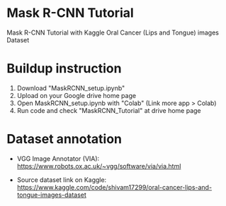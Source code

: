 # Mask R-CNN Tutorial

Mask R-CNN Tutorial with Kaggle Oral Cancer (Lips and Tongue) images Dataset

# Buildup instruction

1. Download "MaskRCNN_setup.ipynb"
2. Upload on your Google drive home page
3. Open MaskRCNN_setup.ipynb with "Colab" (Link more app > Colab)
4. Run code and check "MaskRCNN_Tutorial" at drive home page

# Dataset annotation

* VGG Image Annotator (VIA):
 https://www.robots.ox.ac.uk/~vgg/software/via/via.html

* Source dataset link on Kaggle:
 https://www.kaggle.com/code/shivam17299/oral-cancer-lips-and-tongue-images-dataset
